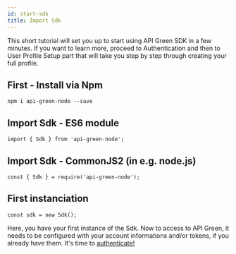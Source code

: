 ```yaml
---
id: start-sdk
title: Import Sdk
---
```


This short tutorial will set you up to start using API Green SDK in a few minutes. If you want to learn more, proceed to Authentication and then to User Profile Setup part that will take you step by step through creating your full profile.

## First - Install via Npm

```
npm i api-green-node --save
```

## Import Sdk - ES6 module

```
import { Sdk } from 'api-green-node';
```

## Import Sdk - CommonJS2 (in e.g. node.js)

```
const { Sdk } = require('api-green-node');
```

## First instanciation

```
const sdk = new Sdk();
```
Here, you have your first instance of the Sdk. Now to access to API Green, it needs to be configured with your account informations and/or tokens, if you already have them. It's time to [authenticate!](authentication.md)   

